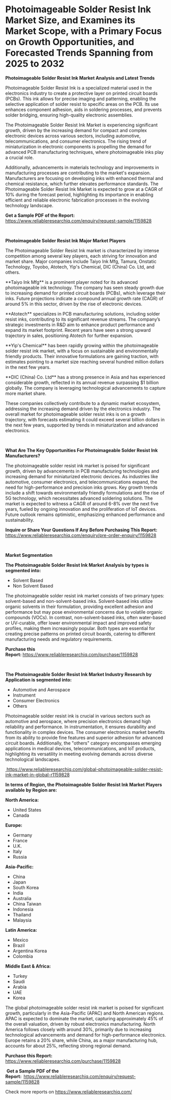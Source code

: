 <p><h1>Photoimageable Solder Resist Ink Market Size, and Examines its Market Scope, with a Primary Focus on Growth Opportunities, and Forecasted Trends Spanning from 2025 to 2032</h1></p><p><strong>Photoimageable Solder Resist Ink Market Analysis and Latest Trends</strong></p>
<p><p>Photoimageable Solder Resist Ink is a specialized material used in the electronics industry to create a protective layer on printed circuit boards (PCBs). This ink allows for precise imaging and patterning, enabling the selective application of solder resist to specific areas on the PCB. Its use enhances component adhesion, aids in soldering processes, and prevents solder bridging, ensuring high-quality electronic assemblies.</p><p>The Photoimageable Solder Resist Ink Market is experiencing significant growth, driven by the increasing demand for compact and complex electronic devices across various sectors, including automotive, telecommunications, and consumer electronics. The rising trend of miniaturization in electronic components is propelling the demand for advanced PCB manufacturing techniques, where photoimageable inks play a crucial role.</p><p>Additionally, advancements in materials technology and improvements in manufacturing processes are contributing to the market's expansion. Manufacturers are focusing on developing inks with enhanced thermal and chemical resistance, which further elevates performance standards. The Photoimageable Solder Resist Ink Market is expected to grow at a CAGR of 10% during the forecast period, highlighting its importance in enabling efficient and reliable electronic fabrication processes in the evolving technology landscape.</p></p>
<p><strong>Get a Sample PDF of the Report:&nbsp;</strong> <a href="https://www.reliableresearchiq.com/enquiry/request-sample/1159828?utm_campaign=3107&utm_medium=2&utm_source=Github&utm_content=ia&utm_term=22032025&utm_id=photoimageable-solder-resist-ink">https://www.reliableresearchiq.com/enquiry/request-sample/1159828</a></p>
<p>&nbsp;</p>
<p><strong>Photoimageable Solder Resist Ink Major Market Players</strong></p>
<p><p>The Photoimageable Solder Resist Ink market is characterized by intense competition among several key players, each striving for innovation and market share. Major companies include Taiyo Ink Mfg, Tamura, Onstatic Technology, Toyobo, Atotech, Yip's Chemical, DIC (China) Co. Ltd, and others.</p><p>**Taiyo Ink Mfg** is a prominent player noted for its advanced photoimageable ink technology. The company has seen steady growth due to increasing demand for printed circuit boards (PCBs), which leverage their inks. Future projections indicate a compound annual growth rate (CAGR) of around 5% in this sector, driven by the rise of electronic devices.</p><p>**Atotech** specializes in PCB manufacturing solutions, including solder resist inks, contributing to its significant revenue streams. The company’s strategic investments in R&D aim to enhance product performance and expand its market footprint. Recent years have seen a strong upward trajectory in sales, positioning Atotech for further expansion.</p><p>**Yip's Chemical** has been rapidly growing within the photoimageable solder resist ink market, with a focus on sustainable and environmentally friendly products. Their innovative formulations are gaining traction, with estimates pointing to a market size reaching several hundred million dollars in the next few years. </p><p>**DIC (China) Co. Ltd** has a strong presence in Asia and has experienced considerable growth, reflected in its annual revenue surpassing $1 billion globally. The company is leveraging technological advancements to capture more market share.</p><p>These companies collectively contribute to a dynamic market ecosystem, addressing the increasing demand driven by the electronics industry. The overall market for photoimageable solder resist inks is on a growth trajectory, with forecasts estimating it could exceed several billion dollars in the next few years, supported by trends in miniaturization and advanced electronics.</p></p>
<p>&nbsp;</p>
<p><strong>What Are The Key Opportunities For Photoimageable Solder Resist Ink Manufacturers?</strong></p>
<p><p>The photoimageable solder resist ink market is poised for significant growth, driven by advancements in PCB manufacturing technologies and increasing demand for miniaturized electronic devices. As industries like automotive, consumer electronics, and telecommunications expand, the need for high-performance and precision inks grows. Key growth trends include a shift towards environmentally friendly formulations and the rise of 5G technology, which necessitates advanced soldering solutions. The market is expected to witness a CAGR of around 6-8% over the next five years, fueled by ongoing innovation and the proliferation of IoT devices. Future outlook remains optimistic, emphasizing enhanced performance and sustainability.</p></p>
<p><strong>Inquire or Share Your Questions If Any Before Purchasing This Report:</strong> <a href="https://www.reliableresearchiq.com/enquiry/pre-order-enquiry/1159828?utm_campaign=3107&utm_medium=2&utm_source=Github&utm_content=ia&utm_term=22032025&utm_id=photoimageable-solder-resist-ink">https://www.reliableresearchiq.com/enquiry/pre-order-enquiry/1159828</a></p>
<p>&nbsp;</p>
<p><strong>Market Segmentation</strong></p>
<p><strong>The Photoimageable Solder Resist Ink Market Analysis by types is segmented into:</strong></p>
<p><ul><li>Solvent Based</li><li>Non Solvent Based</li></ul></p>
<p><p>The photoimageable solder resist ink market consists of two primary types: solvent-based and non-solvent-based inks. Solvent-based inks utilize organic solvents in their formulation, providing excellent adhesion and performance but may pose environmental concerns due to volatile organic compounds (VOCs). In contrast, non-solvent-based inks, often water-based or UV-curable, offer lower environmental impact and improved safety profiles, making them increasingly popular. Both types are essential for creating precise patterns on printed circuit boards, catering to different manufacturing needs and regulatory requirements.</p></p>
<p><strong>Purchase this Report:&nbsp;</strong><a href="https://www.reliableresearchiq.com/purchase/1159828?utm_campaign=3107&utm_medium=2&utm_source=Github&utm_content=ia&utm_term=22032025&utm_id=photoimageable-solder-resist-ink">https://www.reliableresearchiq.com/purchase/1159828</a></p>
<p>&nbsp;</p>
<p><strong>The Photoimageable Solder Resist Ink Market Industry Research by Application is segmented into:</strong></p>
<p><ul><li>Automotive and Aerospace</li><li>Instrument</li><li>Consumer Electronics</li><li>Others</li></ul></p>
<p><p>Photoimageable solder resist ink is crucial in various sectors such as automotive and aerospace, where precision electronics demand high reliability and performance. In instrumentation, it ensures durability and functionality in complex devices. The consumer electronics market benefits from its ability to provide fine features and superior adhesion for advanced circuit boards. Additionally, the "others" category encompasses emerging applications in medical devices, telecommunications, and IoT products, highlighting its versatility in meeting evolving demands across diverse technological landscapes.</p></p>
<p><a href="https://www.reliableresearchiq.com/global-photoimageable-solder-resist-ink-market-in-global-r1159828?utm_campaign=3107&utm_medium=2&utm_source=Github&utm_content=ia&utm_term=22032025&utm_id=photoimageable-solder-resist-ink">&nbsp;https://www.reliableresearchiq.com/global-photoimageable-solder-resist-ink-market-in-global-r1159828</a></p>
<p><strong>In terms of Region, the Photoimageable Solder Resist Ink Market Players available by Region are:</strong></p>
<p>
    <p> <strong> North America: </strong>
        <ul>
            <li>United States</li>
            <li>Canada</li>
        </ul>
        </p> 
    <p> <strong> Europe: </strong>
        <ul>
            <li>Germany</li>
            <li>France</li>
            <li>U.K.</li>
            <li>Italy</li>
            <li>Russia</li>
        </ul>
        </p> 
    <p> <strong> Asia-Pacific: </strong>
        <ul>
            <li>China</li>
            <li>Japan</li>
            <li>South Korea</li>
            <li>India</li>
            <li>Australia</li>
            <li>China Taiwan</li>
            <li>Indonesia</li>
            <li>Thailand</li>
            <li>Malaysia</li>
        </ul>
        </p> 
    <p> <strong> Latin America: </strong>
        <ul>
            <li>Mexico</li>
            <li>Brazil</li>
            <li>Argentina Korea</li>
            <li>Colombia</li>
        </ul>
        </p> 
    <p> <strong> Middle East & Africa: </strong>
        <ul>
            <li>Turkey</li>
            <li>Saudi</li>
            <li>Arabia</li>
            <li>UAE</li>
            <li>Korea</li>
        </ul>
    </p>
    </p>
<p><p>The global photoimageable solder resist ink market is poised for significant growth, particularly in the Asia-Pacific (APAC) and North American regions. APAC is expected to dominate the market, capturing approximately 45% of the overall valuation, driven by robust electronics manufacturing. North America follows closely with around 30%, primarily due to increasing technological advancements and demand for high-performance electronics. Europe retains a 20% share, while China, as a major manufacturing hub, accounts for about 25%, reflecting strong regional demand.</p></p>
<p><strong>Purchase this Report: </strong><a href="https://www.reliableresearchiq.com/purchase/1159828?utm_campaign=3107&utm_medium=2&utm_source=Github&utm_content=ia&utm_term=22032025&utm_id=photoimageable-solder-resist-ink">https://www.reliableresearchiq.com/purchase/1159828</a></p>
<p>&nbsp;<strong>Get a Sample PDF of the Report:&nbsp;&nbsp;</strong><a href="https://www.reliableresearchiq.com/enquiry/request-sample/1159828?utm_campaign=3107&utm_medium=2&utm_source=Github&utm_content=ia&utm_term=22032025&utm_id=photoimageable-solder-resist-ink">https://www.reliableresearchiq.com/enquiry/request-sample/1159828</a></p>
<p><strong></strong></p>
<p>Check more reports on <a href="https://www.reliableresearchiq.com/?utm_campaign=3107&utm_medium=2&utm_source=Github&utm_content=ia&utm_term=22032025&utm_id=photoimageable-solder-resist-ink">https://www.reliableresearchiq.com/</a></p>